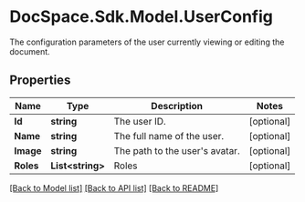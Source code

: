 # DocSpace.Sdk.Model.UserConfig
The configuration parameters of the user currently viewing or editing the document.

## Properties

Name | Type | Description | Notes
------------ | ------------- | ------------- | -------------
**Id** | **string** | The user ID. | [optional] 
**Name** | **string** | The full name of the user. | [optional] 
**Image** | **string** | The path to the user&#39;s avatar. | [optional] 
**Roles** | **List&lt;string&gt;** | Roles | [optional] 

[[Back to Model list]](../README.md#documentation-for-models) [[Back to API list]](../README.md#documentation-for-api-endpoints) [[Back to README]](../README.md)


